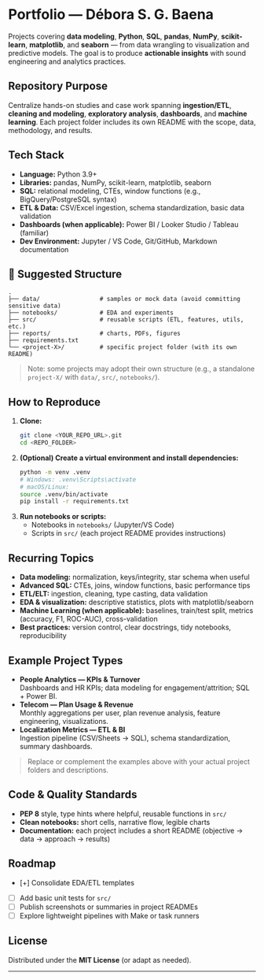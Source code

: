 # Portfolio — Débora S. G. Baena

Projects covering **data modeling**, **Python**, **SQL**, **pandas**, **NumPy**, **scikit-learn**, **matplotlib**, and **seaborn** — from data wrangling to visualization and predictive models. The goal is to produce **actionable insights** with sound engineering and analytics practices.

## Repository Purpose
Centralize hands-on studies and case work spanning **ingestion/ETL**, **cleaning and modeling**, **exploratory analysis**, **dashboards**, and **machine learning**. Each project folder includes its own README with the scope, data, methodology, and results.

## Tech Stack
- **Language:** Python 3.9+
- **Libraries:** pandas, NumPy, scikit-learn, matplotlib, seaborn
- **SQL:** relational modeling, CTEs, window functions (e.g., BigQuery/PostgreSQL syntax)
- **ETL & Data:** CSV/Excel ingestion, schema standardization, basic data validation
- **Dashboards (when applicable):** Power BI / Looker Studio / Tableau (familiar)
- **Dev Environment:** Jupyter / VS Code, Git/GitHub, Markdown documentation

## 📁 Suggested Structure
```
.
├── data/                 # samples or mock data (avoid committing sensitive data)
├── notebooks/            # EDA and experiments
├── src/                  # reusable scripts (ETL, features, utils, etc.)
├── reports/              # charts, PDFs, figures
├── requirements.txt
└── <project-X>/          # specific project folder (with its own README)
```
> Note: some projects may adopt their own structure (e.g., a standalone `project-X/` with `data/`, `src/`, `notebooks/`).

## How to Reproduce
1. **Clone:**
   ```bash
   git clone <YOUR_REPO_URL>.git
   cd <REPO_FOLDER>
   ```
2. **(Optional) Create a virtual environment and install dependencies:**
   ```bash
   python -m venv .venv
   # Windows: .venv\Scripts\activate
   # macOS/Linux:
   source .venv/bin/activate
   pip install -r requirements.txt
   ```
3. **Run notebooks or scripts:**
   - Notebooks in `notebooks/` (Jupyter/VS Code)
   - Scripts in `src/` (each project README provides instructions)

## Recurring Topics
- **Data modeling:** normalization, keys/integrity, star schema when useful
- **Advanced SQL:** CTEs, joins, window functions, basic performance tips
- **ETL/ELT:** ingestion, cleaning, type casting, data validation
- **EDA & visualization:** descriptive statistics, plots with matplotlib/seaborn
- **Machine Learning (when applicable):** baselines, train/test split, metrics (accuracy, F1, ROC-AUC), cross-validation
- **Best practices:** version control, clear docstrings, tidy notebooks, reproducibility

## Example Project Types
- **People Analytics — KPIs & Turnover**  
  Dashboards and HR KPIs; data modeling for engagement/attrition; SQL + Power BI.
- **Telecom — Plan Usage & Revenue**  
  Monthly aggregations per user, plan revenue analysis, feature engineering, visualizations.
- **Localization Metrics — ETL & BI**  
  Ingestion pipeline (CSV/Sheets → SQL), schema standardization, summary dashboards.

> Replace or complement the examples above with your actual project folders and descriptions.

## Code & Quality Standards
- **PEP 8** style, type hints where helpful, reusable functions in `src/`
- **Clean notebooks:** short cells, narrative flow, legible charts
- **Documentation:** each project includes a short README (objective → data → approach → results)

## Roadmap
- [+] Consolidate EDA/ETL templates
- [ ] Add basic unit tests for `src/`
- [ ] Publish screenshots or summaries in project READMEs
- [ ] Explore lightweight pipelines with Make or task runners

## License
Distributed under the **MIT License** (or adapt as needed).

---


